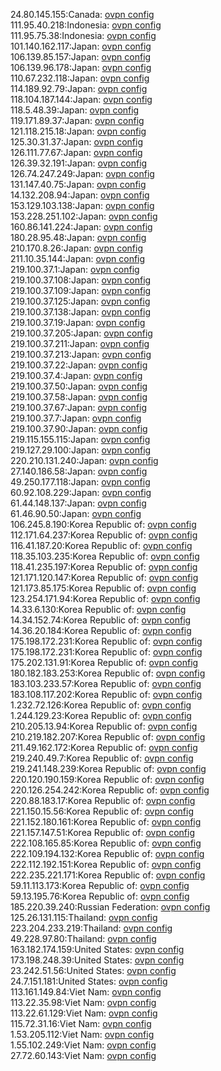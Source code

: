 24.80.145.155:Canada: [ovpn config](vpn/24_80_145_155.ovpn)  
111.95.40.218:Indonesia: [ovpn config](vpn/111_95_40_218.ovpn)  
111.95.75.38:Indonesia: [ovpn config](vpn/111_95_75_38.ovpn)  
101.140.162.117:Japan: [ovpn config](vpn/101_140_162_117.ovpn)  
106.139.85.157:Japan: [ovpn config](vpn/106_139_85_157.ovpn)  
106.139.96.178:Japan: [ovpn config](vpn/106_139_96_178.ovpn)  
110.67.232.118:Japan: [ovpn config](vpn/110_67_232_118.ovpn)  
114.189.92.79:Japan: [ovpn config](vpn/114_189_92_79.ovpn)  
118.104.187.144:Japan: [ovpn config](vpn/118_104_187_144.ovpn)  
118.5.48.39:Japan: [ovpn config](vpn/118_5_48_39.ovpn)  
119.171.89.37:Japan: [ovpn config](vpn/119_171_89_37.ovpn)  
121.118.215.18:Japan: [ovpn config](vpn/121_118_215_18.ovpn)  
125.30.31.37:Japan: [ovpn config](vpn/125_30_31_37.ovpn)  
126.111.77.67:Japan: [ovpn config](vpn/126_111_77_67.ovpn)  
126.39.32.191:Japan: [ovpn config](vpn/126_39_32_191.ovpn)  
126.74.247.249:Japan: [ovpn config](vpn/126_74_247_249.ovpn)  
131.147.40.75:Japan: [ovpn config](vpn/131_147_40_75.ovpn)  
14.132.208.94:Japan: [ovpn config](vpn/14_132_208_94.ovpn)  
153.129.103.138:Japan: [ovpn config](vpn/153_129_103_138.ovpn)  
153.228.251.102:Japan: [ovpn config](vpn/153_228_251_102.ovpn)  
160.86.141.224:Japan: [ovpn config](vpn/160_86_141_224.ovpn)  
180.28.95.48:Japan: [ovpn config](vpn/180_28_95_48.ovpn)  
210.170.8.26:Japan: [ovpn config](vpn/210_170_8_26.ovpn)  
211.10.35.144:Japan: [ovpn config](vpn/211_10_35_144.ovpn)  
219.100.37.1:Japan: [ovpn config](vpn/219_100_37_1.ovpn)  
219.100.37.108:Japan: [ovpn config](vpn/219_100_37_108.ovpn)  
219.100.37.109:Japan: [ovpn config](vpn/219_100_37_109.ovpn)  
219.100.37.125:Japan: [ovpn config](vpn/219_100_37_125.ovpn)  
219.100.37.138:Japan: [ovpn config](vpn/219_100_37_138.ovpn)  
219.100.37.19:Japan: [ovpn config](vpn/219_100_37_19.ovpn)  
219.100.37.205:Japan: [ovpn config](vpn/219_100_37_205.ovpn)  
219.100.37.211:Japan: [ovpn config](vpn/219_100_37_211.ovpn)  
219.100.37.213:Japan: [ovpn config](vpn/219_100_37_213.ovpn)  
219.100.37.22:Japan: [ovpn config](vpn/219_100_37_22.ovpn)  
219.100.37.4:Japan: [ovpn config](vpn/219_100_37_4.ovpn)  
219.100.37.50:Japan: [ovpn config](vpn/219_100_37_50.ovpn)  
219.100.37.58:Japan: [ovpn config](vpn/219_100_37_58.ovpn)  
219.100.37.67:Japan: [ovpn config](vpn/219_100_37_67.ovpn)  
219.100.37.7:Japan: [ovpn config](vpn/219_100_37_7.ovpn)  
219.100.37.90:Japan: [ovpn config](vpn/219_100_37_90.ovpn)  
219.115.155.115:Japan: [ovpn config](vpn/219_115_155_115.ovpn)  
219.127.29.100:Japan: [ovpn config](vpn/219_127_29_100.ovpn)  
220.210.131.240:Japan: [ovpn config](vpn/220_210_131_240.ovpn)  
27.140.186.58:Japan: [ovpn config](vpn/27_140_186_58.ovpn)  
49.250.177.118:Japan: [ovpn config](vpn/49_250_177_118.ovpn)  
60.92.108.229:Japan: [ovpn config](vpn/60_92_108_229.ovpn)  
61.44.148.137:Japan: [ovpn config](vpn/61_44_148_137.ovpn)  
61.46.90.50:Japan: [ovpn config](vpn/61_46_90_50.ovpn)  
106.245.8.190:Korea Republic of: [ovpn config](vpn/106_245_8_190.ovpn)  
112.171.64.237:Korea Republic of: [ovpn config](vpn/112_171_64_237.ovpn)  
116.41.187.20:Korea Republic of: [ovpn config](vpn/116_41_187_20.ovpn)  
118.35.103.235:Korea Republic of: [ovpn config](vpn/118_35_103_235.ovpn)  
118.41.235.197:Korea Republic of: [ovpn config](vpn/118_41_235_197.ovpn)  
121.171.120.147:Korea Republic of: [ovpn config](vpn/121_171_120_147.ovpn)  
121.173.85.175:Korea Republic of: [ovpn config](vpn/121_173_85_175.ovpn)  
123.254.171.94:Korea Republic of: [ovpn config](vpn/123_254_171_94.ovpn)  
14.33.6.130:Korea Republic of: [ovpn config](vpn/14_33_6_130.ovpn)  
14.34.152.74:Korea Republic of: [ovpn config](vpn/14_34_152_74.ovpn)  
14.36.20.184:Korea Republic of: [ovpn config](vpn/14_36_20_184.ovpn)  
175.198.172.231:Korea Republic of: [ovpn config](vpn/175_198_172_231.ovpn)  
175.198.172.231:Korea Republic of: [ovpn config](vpn/175_198_172_231.ovpn)  
175.202.131.91:Korea Republic of: [ovpn config](vpn/175_202_131_91.ovpn)  
180.182.183.253:Korea Republic of: [ovpn config](vpn/180_182_183_253.ovpn)  
183.103.233.57:Korea Republic of: [ovpn config](vpn/183_103_233_57.ovpn)  
183.108.117.202:Korea Republic of: [ovpn config](vpn/183_108_117_202.ovpn)  
1.232.72.126:Korea Republic of: [ovpn config](vpn/1_232_72_126.ovpn)  
1.244.129.23:Korea Republic of: [ovpn config](vpn/1_244_129_23.ovpn)  
210.205.13.94:Korea Republic of: [ovpn config](vpn/210_205_13_94.ovpn)  
210.219.182.207:Korea Republic of: [ovpn config](vpn/210_219_182_207.ovpn)  
211.49.162.172:Korea Republic of: [ovpn config](vpn/211_49_162_172.ovpn)  
219.240.49.7:Korea Republic of: [ovpn config](vpn/219_240_49_7.ovpn)  
219.241.148.239:Korea Republic of: [ovpn config](vpn/219_241_148_239.ovpn)  
220.120.190.159:Korea Republic of: [ovpn config](vpn/220_120_190_159.ovpn)  
220.126.254.242:Korea Republic of: [ovpn config](vpn/220_126_254_242.ovpn)  
220.88.183.17:Korea Republic of: [ovpn config](vpn/220_88_183_17.ovpn)  
221.150.15.56:Korea Republic of: [ovpn config](vpn/221_150_15_56.ovpn)  
221.152.180.161:Korea Republic of: [ovpn config](vpn/221_152_180_161.ovpn)  
221.157.147.51:Korea Republic of: [ovpn config](vpn/221_157_147_51.ovpn)  
222.108.165.85:Korea Republic of: [ovpn config](vpn/222_108_165_85.ovpn)  
222.109.194.132:Korea Republic of: [ovpn config](vpn/222_109_194_132.ovpn)  
222.112.192.151:Korea Republic of: [ovpn config](vpn/222_112_192_151.ovpn)  
222.235.221.171:Korea Republic of: [ovpn config](vpn/222_235_221_171.ovpn)  
59.11.113.173:Korea Republic of: [ovpn config](vpn/59_11_113_173.ovpn)  
59.13.195.76:Korea Republic of: [ovpn config](vpn/59_13_195_76.ovpn)  
185.220.39.240:Russian Federation: [ovpn config](vpn/185_220_39_240.ovpn)  
125.26.131.115:Thailand: [ovpn config](vpn/125_26_131_115.ovpn)  
223.204.233.219:Thailand: [ovpn config](vpn/223_204_233_219.ovpn)  
49.228.97.80:Thailand: [ovpn config](vpn/49_228_97_80.ovpn)  
163.182.174.159:United States: [ovpn config](vpn/163_182_174_159.ovpn)  
173.198.248.39:United States: [ovpn config](vpn/173_198_248_39.ovpn)  
23.242.51.56:United States: [ovpn config](vpn/23_242_51_56.ovpn)  
24.7.151.181:United States: [ovpn config](vpn/24_7_151_181.ovpn)  
113.161.149.84:Viet Nam: [ovpn config](vpn/113_161_149_84.ovpn)  
113.22.35.98:Viet Nam: [ovpn config](vpn/113_22_35_98.ovpn)  
113.22.61.129:Viet Nam: [ovpn config](vpn/113_22_61_129.ovpn)  
115.72.31.16:Viet Nam: [ovpn config](vpn/115_72_31_16.ovpn)  
1.53.205.112:Viet Nam: [ovpn config](vpn/1_53_205_112.ovpn)  
1.55.102.249:Viet Nam: [ovpn config](vpn/1_55_102_249.ovpn)  
27.72.60.143:Viet Nam: [ovpn config](vpn/27_72_60_143.ovpn)  
